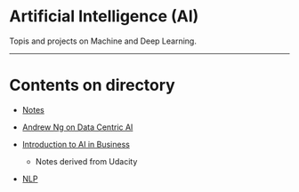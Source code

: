 # Artificial Intelligence (AI)

Topis and projects on Machine and Deep Learning.

----

Contents on directory
=======================

* [Notes](https://github.com/dimi-fn/Various-Data-Science-Scripts/blob/main/AI/Notes.md)

* [Andrew Ng on Data Centric AI](https://github.com/dimi-fn/Various-Data-Science-Scripts/tree/main/AI/Andrew%20Ng%20on%20Data%20Centric%20AI)

* [Introduction to AI in Business](https://github.com/dimi-fn/Various-Data-Science-Scripts/tree/main/AI/Intro%20to%20AI%20in%20Business%20(Udacity))
    * Notes derived from Udacity

* [NLP](https://github.com/dimi-fn/Various-Data-Science-Scripts/tree/main/AI/NLP)